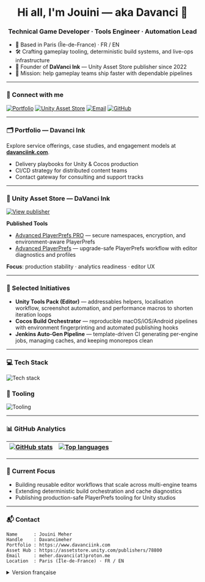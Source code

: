 <h1 align="center">Hi all, I'm Jouini — aka Davanci 👋</h1>

<h3 align="center">Technical Game Developer · Tools Engineer · Automation Lead</h3>

- 📍 Based in Paris (Île-de-France) · FR / EN
- 🛠 Crafting gameplay tooling, deterministic build systems, and live-ops infrastructure
- 🧭 Founder of **DaVanci Ink** — Unity Asset Store publisher since 2022
- 🚀 Mission: help gameplay teams ship faster with dependable pipelines

---

### 🤝 Connect with me

<p align="left">
  <a href="https://www.davanciink.com" target="_blank"><img src="https://img.shields.io/badge/Portfolio-davanciink.com-2563EB?style=for-the-badge&logo=googlechrome&logoColor=white" alt="Portfolio" /></a>
  <a href="https://assetstore.unity.com/publishers/78800" target="_blank"><img src="https://img.shields.io/badge/Unity%20Asset%20Store-DaVanci%20Ink-0f172a?style=for-the-badge&logo=unity&logoColor=white" alt="Unity Asset Store" /></a>
  <a href="mailto:meher.davanci@proton.me"><img src="https://img.shields.io/badge/Email-meher.davanci@proton.me-1f2937?style=for-the-badge&logo=protonmail&logoColor=white" alt="Email" /></a>
  <a href="https://github.com/Davancimeher" target="_blank"><img src="https://img.shields.io/badge/GitHub-Davancimeher-111827?style=for-the-badge&logo=github&logoColor=white" alt="GitHub" /></a>
</p>

---

### 🗂 Portfolio — Davanci Ink

Explore service offerings, case studies, and engagement models at **[davanciink.com](https://www.davanciink.com)**.

- Delivery playbooks for Unity & Cocos production
- CI/CD strategy for distributed content teams
- Contact gateway for consulting and support tracks

---

### 🛒 Unity Asset Store — DaVanci Ink

<p>
  <a href="https://assetstore.unity.com/publishers/78800" target="_blank"><img src="https://img.shields.io/badge/View%20Publisher%20Profile-10B981?style=for-the-badge&logo=unity&logoColor=white" alt="View publisher" /></a>
</p>

**Published Tools**
- [Advanced PlayerPrefs PRO](https://assetstore.unity.com/packages/tools/utilities/advanced-playerprefs-pro-244725) — secure namespaces, encryption, and environment-aware PlayerPrefs
- [Advanced PlayerPrefs](https://assetstore.unity.com/packages/tools/utilities/advanced-playerprefs-243581) — upgrade-safe PlayerPrefs workflow with editor diagnostics and profiles

**Focus**: production stability · analytics readiness · editor UX

---

### 🚧 Selected Initiatives

- **Unity Tools Pack (Editor)** — addressables helpers, localisation workflow, screenshot automation, and performance macros to shorten iteration loops
- **Cocos Build Orchestrator** — reproducible macOS/iOS/Android pipelines with environment fingerprinting and automated publishing hooks
- **Jenkins Auto-Gen Pipeline** — template-driven CI generating per-engine jobs, managing caches, and keeping monorepos clean

---

### 💻 Tech Stack

<p align="left">
  <img src="https://skillicons.dev/icons?i=unity,cs,python,go,nodejs,ts,git,github" alt="Tech stack" />
</p>

### 🧰 Tooling

<p align="left">
  <img src="https://skillicons.dev/icons?i=jenkins,docker,vscode,visualstudio,idea,linux" alt="Tooling" />
</p>

---

### 📊 GitHub Analytics

| <a href="https://github.com/Davancimeher"><img src="https://github-readme-stats.vercel.app/api?username=Davancimeher&show_icons=true&count_private=true&theme=transparent&title_color=2563EB&text_color=334155&icon_color=2563EB" alt="GitHub stats" /></a> | <a href="https://github.com/Davancimeher"><img src="https://github-readme-stats.vercel.app/api/top-langs/?username=Davancimeher&layout=compact&theme=transparent&title_color=2563EB&text_color=334155" alt="Top languages" /></a> |
| --- | --- |

---

### 🔭 Current Focus

- Building reusable editor workflows that scale across multi-engine teams
- Extending deterministic build orchestration and cache diagnostics
- Publishing production-safe PlayerPrefs tooling for Unity studios

---

### 📬 Contact

```
Name      : Jouini Meher
Handle    : Davancimeher
Portfolio : https://www.davanciink.com
Asset Hub : https://assetstore.unity.com/publishers/78800
Email     : meher.davanci(at)proton.me
Location  : Paris (Île-de-France) · FR / EN
```

<details>
  <summary>Version française</summary>
  Je conçois des systèmes de gameplay et des pipelines d’automatisation pour livrer des expériences mobiles fiables, de la préproduction au live ops.
</details>
